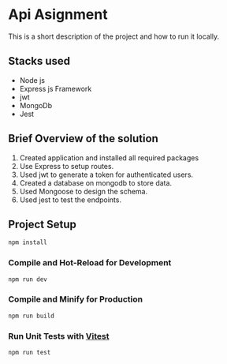 # Api Asignment

This is a short description of the project and how to run it locally.

## Stacks used

- Node js
- Express js Framework
- jwt
- MongoDb
- Jest

## Brief Overview of the solution
1. Created application and installed all required packages
2. Use Express to setup routes.
3. Used jwt to generate a token for authenticated users.
4. Created a database on mongodb to store data.
5. Used Mongoose to design the schema.
6. Used jest to test the endpoints.

## Project Setup

```sh
npm install
```

### Compile and Hot-Reload for Development

```sh
npm run dev
```

### Compile and Minify for Production

```sh
npm run build
```

### Run Unit Tests with [Vitest](https://vitest.dev/)

```sh
npm run test
```
